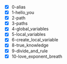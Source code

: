 - [x] 0-alias
- [x] 1-hello_you
- [x] 2-path
- [x] 3-paths
- [x] 4-global_variables
- [x] 5-local_variables
- [x] 6-create_local_variable
- [x] 8-true_knowledge
- [x] 9-divide_and_rule
- [x] 10-love_exponent_breath
